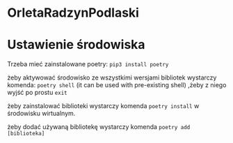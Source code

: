 # OrletaRadzynPodlaski

# Ustawienie środowiska

Trzeba mieć zainstalowane poetry: `pip3 install poetry`

żeby aktywować środowisko ze wszystkimi wersjami bibliotek wystarczy komenda: `poetry shell` (it can be used with pre-existing shell)
 ,żeby z niego wyjść po prostu `exit`

żeby zainstalować biblioteki wystarczy komenda `poetry install` w środowisku wirtualnym.

żeby dodać używaną bibliotekę wystarczy komenda `poetry add [biblioteka]`




